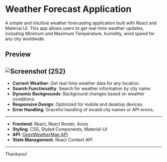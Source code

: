 # Weather Forecast Application

A simple and intuitive weather forecasting application built with React and Material UI. This app allows users to get real-time weather updates, 
including Minimum and Maximum Temperature, humidity, wind speed for any city worldwide.

Preview 
-----
![Screenshot (252)](https://github.com/user-attachments/assets/ddd61ffb-f48d-40de-a4a2-548ab5899bed)
-
- **Current Weather**: Get real-time weather data for any location.
- **Search Functionality**: Search for weather information by city name.
- **Dynamic Backgrounds**: Background changes based on weather conditions.
- **Responsive Design**: Optimized for mobile and desktop devices.
- **Error Handling**: Graceful handling of invalid city names or API errors.
---
- **Frontend**: React, React Router, Axios
- **Styling**: CSS, Styled Components, Material-UI
- **API**: [OpenWeatherMap API](https://openweathermap.org/api)
- **State Management**: React Context API
---
Thankyou!
